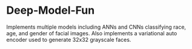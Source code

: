 # Deep-Model-Fun
Implements multiple models including ANNs and CNNs classifying race, age, and gender of facial images.
Also implements a variational auto encoder used to generate 32x32 grayscale faces.
